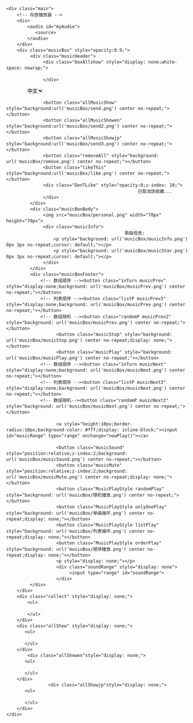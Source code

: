 <!DOCTYPE html>
<html>
<head>
<title>personal_music.html</title>

<meta name="keywords" content="keyword1,keyword2,keyword3">
<meta name="description" content="this is my page">
<meta name="content-type" content="text/html; charset=UTF-8">

<!--<link rel="stylesheet" type="text/css" href="./styles.css">-->
<style type="text/css">
*{border:0;margin: 0;padding: 0}
body{
  background-image:url('image/element.jpg');
  background-size:cover;
}
label { 
    color:white; 
} 
/* div main */
.main{
  padding: 50px 0px 0px 30px;
}
/* bar  */
.musicBoxFooter a input[type='range']{
  -webkit-appearance: none;
  border-radius:20px;
  cursor: pointer;
  position: relative;
  top:-5px;
  width: 120px;
  background:url('music_img/track.png')  no-repeat;
  background-size:0% 100%;
}
/* bar roller */
.musicBoxFooter input[type='range']::-webkit-slider-thumb {
	-webkit-appearance: none;
}
/* bar  */
.musicBoxFooter a input[type='range']::-webkit-slider-runnable-track {
	height: 12px;
    border-radius: 10px; /*round coner*/
    box-shadow: 0 1px 1px #def3f8, inset 0 .125em .125em #0d1112; /*shadow*/
}
.musicBoxFooter input[type='range']:focus {
	outline: none;
}
.musicBoxFooter a input[type=range]::-webkit-slider-thumb {
    -webkit-appearance: none;
    height: 12px;
    width: 12px;
    margin-top: 0px; /*使滑块超出轨道部分的偏移量相等*/
    background: #ffffff; 
    border-radius: 50%; /*外观设置为圆形*/
    border: solid 0.125em rgba(205, 224, 230, 0.5); /*设置边框*/
    box-shadow: 0 .125em .125em #3b4547; /*添加底部阴影*/
    opacity:0.01;
}
/* musicbox */
.musicBox{
   width: 290px;
   height:144px;
   background-color: #404040;
   border-radius: 12px;
   box-shadow: 2px 2px black;
}

/* musicbox head */
.musicHeader{
   height: 40px;
   line-height: 60px;
   text-align: left;
   padding: 0px 20px;
}
.musicHeader button{
   display: inline-block;
   width: 25px;
   height:25px;
   outline: 0;
   cursor: pointer;
}
/* box top */
.boxAllshow{
   width: 130px;
   line-height: 20px;
   background-color: #36c;
   font:15px 'PMingLiU';
   color:#fff;
   border-radius: 5px;
   position:absolute;
   left:245px;
   top:45px;
}
.DonTLike{
   position:absolute;
   left:380px;top:60px;
   font:14px 'PMingLiU';
   width: 120px;
   height:30px;
   line-height: 30px;
   background-color: #36c;
   color:#fff;
   border-radius: 5px;
}

/* box body */
.musicBoxBody{
   height: 70px;
   padding: 0px 10px; 
}
.musicBoxBody img{
   border-radius: 70px;
   cursor: pointer;
}
.musicBoxBody div{
    white-space: nowrap;
    overflow: hidden;
    text-overflow: ellipsis;
    max-width: 160px;
   display: inline-block;
   color:white;
   font-family: 'PMingLiU';
   font-size:14px;
   margin-left: 15px;
   position: relative;
   top:-12px;
}
.musicBoxBody div p{
   display: block;
   height:16px;
   padding-left:15px;
   overflow: hidden;
}
/* box footer */
.musicBoxFooter{
   padding: 10px 0px 10px 10px;
   position: relative;
}
.musicBoxFooter button{
   display: inline-block;
   width: 20px;
   height:20px;
   background-color: #ccc;
   outline: 0;
   cursor: pointer;
}
/* sound range div */
.soundRange{
   position:relative;
   top:-58px;
   left:176px;
   
   width: 90px;
   height:20px;
   line-height:18px;
   background-color: #666;
   border-radius: 3px;
   transform: rotate(-90deg);
   -ms-transform: rotate(-90deg);		
   -webkit-transform: rotate(-90deg);
   -o-transform: rotate(-90deg);		
   -moz-transform: rotate(-90deg);
   z-index: 0;
}

/* sound range */
.soundRange input[type='range']{
   width:60px;
   margin-left:25px; 
   -webkit-appearance: none;
   border-radius:10px;
   cursor: pointer;
   background:url('music_img/track.png')  no-repeat;
   background-size:0% 100%;
}
.soundRange>input[type='range']::-webkit-slider-runnable-track {
	height: 10px;
    border-radius: 10px; 
    box-shadow: 0 1px 1px #def3f8, inset 0 .125em .125em #0d1112; 
}
/* -------------------volune silde---------------------- */
.soundRange input[type=range]::-webkit-slider-thumb {
    -webkit-appearance: none;
    height: 12px;
    width: 12px;
    margin-top: 0px; 
    background: #ffffff; 
    border-radius: 50%; 
    border: solid 0.125em rgba(205, 224, 230, 0.5); 
    box-shadow: 0 .125em .125em #3b4547; 
}

.musicBoxFooter p{
   position: absolute;
   top:-5px;
   right:0px;
   font:15px 'Microsoft JhengHei';
   background-color: #fff;
   border-radius: 3px;
}
/* collect box */
.collect{
    white-space: nowrap;
    overflow: hidden;
    text-overflow: ellipsis;
    max-width: 300px;
   width: 280px;
   height:340px;
   padding:10px 0px;
   background-color: #404040;
   border-radius: 12px;
   box-shadow: 1px 2px black;
   font:16px 'PMingLiU';
   overflow: auto;
}
.collect ul{
   list-style-type: none;
}
.collect ul li{
   height:30px;
   line-height: 30px;
   color:#22CF72;
   border-radius: 12px;
   cursor: pointer;
   overflow: hidden;
   border-bottom: 1px solid #88f; 
   transition:background 1s linear;
   }
.collect ul li img{
   position: relative;
   left:10px;
   top:3px;
   width: 15px;
   height:15px;
   cursor: pointer;
}
.collect ul li a{
   display: inline-block;
   width: 150px;
   padding-left: 20px;
}
.collect ul li:HOVER {
	background-color: #B6C6D5;
	color:#a11;
}
/* show ch music */
.allShow{
   padding:10px 0px;
   position:absolute;
   right:670px;
   top:50px;
   width: 300px;
   height:483px;
   background-color: #404040;
   border-radius: 5px;
   box-shadow: 1px 2px black;
   font:16px 'PMingLiU';
   overflow: auto;
}
.allShow ul{
   list-style-type: none;
}

.allShow ul li{
   height:30px;
   line-height: 30px;
   color:#22CF72;
   border-radius: 12px;
   cursor: pointer;
   overflow: hidden;
   border-bottom: 1px solid #88f; 
   transition:background 1s linear;
   }
.allShow ul li a{
   display: inline-block;
   width: 160px;
   padding-left: 10px;
}
.allShow ul li i{
   margin-left: 15px;
}
.allShow ul li:HOVER {
	background-color: #B6C6D5;
	color:#a11;
}
	/*all show en*/

.allShowen{
    white-space: nowrap;
    overflow: hidden;
    text-overflow: ellipsis;
    max-width: 300px;
   padding:10px 0px;
   position:absolute;
   right:350px;
   top:50px;
   width: 300px;
   height:483px;
   background-color: #404040;
   border-radius: 5px;
   box-shadow: 1px 2px black;
   font:16px 'PMingLiU';
   overflow: auto;
}

.allShowen ul{
   list-style-type: none;
}

.allShowen ul li{
   height:30px;
   line-height: 30px;
   color:#22CF72;
   border-radius: 12px;
   cursor: pointer;
   overflow: hidden;
   border-bottom: 1px solid #88f; 
   transition:background 1s linear;
   }
.allShowen ul li a{
   display: inline-block;
   width: 160px;
   padding-left: 10px;
}
.allShowen ul li i{
   margin-left: 15px;
}
.allShowen ul li:HOVER {
	background-color: #B6C6D5;
	color:#a11;
}
/**/
	/*all show jp*/

.allShowjp{
    white-space: nowrap;
    overflow: hidden;
    text-overflow: ellipsis;
    max-width: 300px;
   padding:10px 0px;
   position:absolute;
   right:10px;
   top:50px;
   width: 320px;
   height:483px;
   background-color: #404040;
   border-radius: 5px;
   box-shadow: 1px 2px black;
   font:16px 'PMingLiU';
   overflow: auto;
}

.allShowjp ul{
   list-style-type: none;
}

.allShowjp ul li{
   height:30px;
   line-height: 30px;
   color:#22CF72;
   border-radius: 12px;
   cursor: pointer;
   overflow: hidden;
   border-bottom: 1px solid #88f; 
   transition:background 1s linear;
   }
.allShowjp ul li a{
   display: inline-block;
   width: 180px;
   padding-left: 10px;
}
.allShowjp ul li i{
   margin-left: 15px;
}
.allShowjp ul li:HOVER {
	background-color: #B6C6D5;
	color:#a11;
}

/* 滚动条样式 */
/* 设置滚动条的样式 */
::-webkit-scrollbar {
    width: 12px;
}
/* 滚动槽 */
::-webkit-scrollbar-track {
    -webkit-box-shadow: inset 0 0 6px rgba(0,0,0,0.3);
    border-radius: 10px;
    overflow: hidden;
}
/* 滚动条滑块 */
::-webkit-scrollbar-thumb {
    border-radius: 20px;
    background: rgba(255,227,132,0.5);
    -webkit-box-shadow: inset 0 0 6px rgba(0,0,0,0.5);
}
::-webkit-scrollbar-thumb:window-inactive {
    background: rgba(255,0,0,0.4);
}
</style>
<script type="text/javascript" src="jQuery/jquery-1.6.4.min.js"></script>
<script type="text/javascript">
   $(function(){
      var musicList=["LOCAL.mp3","走到飛.mp3","每天都是生日.mp3","幹大事.mp3","差不多姑娘.mp3","消愁.mp3","像我這樣的人.mp3","你敢不敢.mp3","小右你是我的女朋友.mp3","Lydia.mp3","月牙灣.mp3","阿拉斯加海湾.mp3","那些年.mp3","時間煮雨.mp3","指望.mp3","Dear Life.mp3","浮誇.mp3","途中.mp3","因為愛情.mp3","認真的雪.mp3","牽心萬苦.mp3","於是長大了以後.mp3","忍者.mp3","夜曲.mp3","可愛女人.mp3","摩天動物園.mp3","佛系少女.mp3","隱形的翅膀.mp3","熱愛105°C的你.mp3","越來越好玩"];
      var musicStar=["玖壹壹","走到飛","187","頑童MJ116","G.E.M.鄧紫棋","毛不易","毛不易","李芷婷","小右","飛兒樂團","飛兒樂團","菲道爾","胡夏","郁可為","郁可為","郁可為","陳奕迅","黃美珍","陳奕迅","薛之謙","謝和弦","謝和弦","周杰倫","周杰倫","周杰倫","鄧紫棋","馮提莫","張紹涵","阿肆","PYC"]
      var musicListen=["Forever After All.mp3","Cardigan.mp3","Memories.mp3","Shallow.mp3","YOU&I.mp3","Lost Cause.mp3","bad guy.mp3","lovely.mp3","Breathless.mp3","How Far I'll Go.mp3","Speechless.mp3","Flashlight.mp3","Skyscraper.mp3","Firework.mp3","Titanium.mp3","I Wrote a Song Using Only Hate Comments 2.mp3","Peaches.mp3","Hold On.mp3","Yummy.mp3","Lonely.mp3","Intentions.mp3","Purpose.mp3"];
      var musicStaren=["Luke Combs","Taylor Swift","Maroon 5","Lady Gaga,Bradley Cooper","J.R.A","Billie Eilish","Billie Eilish","Billie Eilish,Khalid","Shayne Ward","Alessia Cara","Naomi Scott","Jessie J","Demi Lovato","Madilyn Bailey","Madilyn Bailey","Madilyn Bailey","Justin Bieber","Justin Bieber","Justin Bieber","Justin Bieber","Justin Bieber","Justin Bieber"];
	  var musicListjp=["us.mp3","Prover.mp3","Who I Am.mp3","Tell me.mp3","Drown.mp3","The Love We've Made.mp3","夜に駆ける.mp3","群青.mp3","怪物.mp3","シャルル.mp3","蝶々結び.mp3","Ref rain.mp3","Rokutouseino Yoru.mp3","さよならの今日に.mp3","Remember the Days We're Talking Rubbish in the Twilight.mp3","貓.mp3"];
      var musicStarjp=["Milet","Milet","Milet","Milet","Milet","Milet","YOASOBI","YOASOBI","YOASOBI","バルーン","Aimer","Aimer","Aimer","Aimyon","Aimyon","DISH"];
	  var totallist=[musicList,musicListen,musicListjp];
	  var totalstarlist=[musicStar,musicStaren,musicStarjp];
	  var myAudio=document.getElementById("myAudio");
      myAudio.volume=document.getElementById("soundRange").value/100;
      var nowMusicNum=0;
	  var totalNum=29;
	  var totalNumen=21;
	  var totalNumjp=15;
      //default play first song 
      $("#myAudio source").attr("src","music/"+(musicList[nowMusicNum])+"");
      //display song info
      $(".musicInfo p:eq(0)").text(musicList[nowMusicNum]);/* 歌曲信息 */
      $(".musicInfo p:eq(1)").text(musicStar[nowMusicNum]);/* 歌手信息 */
	  //$(".listPlay").trigger("click");
	  randomTime1=setInterval(function(){
             if(myAudio.currentTime==myAudio.duration){
                 $(".musicNext2").trigger("click");
               }
            },100); 
	  $(".listtype").change(function() {
	  myAudio.pause();
         $(".musicStop").hide();
         $(".musicPlay").show();
	  	  var nameElement = document.getElementById("listtype");
		var listtype = nameElement.value;
		if(listtype=="ch")
		{
		nowMusicNum=0;
		      //default play first song 
		$("#myAudio source").attr("src","music/"+(musicList[nowMusicNum])+"");
		//display song info
		$(".musicInfo p:eq(0)").text(musicList[nowMusicNum]);/* 歌曲信息 */
		$(".musicInfo p:eq(1)").text(musicStar[nowMusicNum]);/* 歌手信息 */
		myAudio.load()
		}
		if(listtype=="en")
		{
		nowMusicNum=0;
		      //default play first song 
		$("#myAudio source").attr("src","music/"+(musicListen[nowMusicNum])+"");
		//display song info
		$(".musicInfo p:eq(0)").text(musicListen[nowMusicNum]);/* 歌曲信息 */
		$(".musicInfo p:eq(1)").text(musicStaren[nowMusicNum]);/* 歌手信息 */
		myAudio.load();
		}
	  	if(listtype=="jp")
		{
		nowMusicNum=0;
		      //default play first song 
		$("#myAudio source").attr("src","music/"+(musicListjp[nowMusicNum])+"");
		//display song info
		$(".musicInfo p:eq(0)").text(musicListjp[nowMusicNum]);/* 歌曲信息 */
		$(".musicInfo p:eq(1)").text(musicStarjp[nowMusicNum]);/* 歌手信息 */
		myAudio.load()
		}
		if(listtype=="self")
		{
         var listLi=$(".collect ul li").length;
         nowMusicNum=0;
         if(listLi==0){/* no收藏 */
		 alert("收藏為空");
		 nameElement.value="ch";
		$("#myAudio source").attr("src","music/"+(musicList[nowMusicNum])+"");
		//display song info
		$(".musicInfo p:eq(0)").text(musicList[nowMusicNum]);/* 歌曲信息 */
		$(".musicInfo p:eq(1)").text(musicStar[nowMusicNum]);/* 歌手信息 */
		myAudio.load()
         }else{

               var musicSrc=$(".collect ul li").eq(nowListliNum).children("a").text();
               $("#myAudio source").attr("src","music/"+musicSrc+"");
               
               $(".musicInfo p:eq(0)").text($(".collect ul li").eq(nowListliNum).children("a").text())
               $(".musicInfo p:eq(1)").text($(".collect ul li").eq(nowListliNum).children("span").text())
               myAudio.load();
         } 
		}
		});
	     /* click play button */
      $(".musicPlay").click(function(){
         $(this).hide();
         $(".musicStop").show();
         myAudio.play();
         /* ------------------同步進度條-------------------- */
         setInterval(function(){
             var myAudio=document.getElementById("myAudio");   //
             var musicRange=document.getElementById("musicRange");  //進度條
             var ValueTime=(myAudio.currentTime/myAudio.duration)*100;
             document.getElementById("musicRange").value=ValueTime;
             musicRange.style.backgroundSize=ValueTime+"% 100%";},1000); 
      });
      $(".musicStop").click(function(){
         $(this).hide();
         $(".musicPlay").show();
         myAudio.pause();
      });
      
      /* 按上一首 */
      $(".musicPrev").click(function(){
         nowMusicNum--;
         
         if(nowMusicNum<0){
         nowMusicNum=totalNum;
         }
         $("#myAudio source").attr("src","music/"+(musicList[nowMusicNum])+"");/* 歌曲链接 */
         $(".musicInfo p:eq(0)").text(musicList[nowMusicNum]);/* 歌曲信息 */
         $(".musicInfo p:eq(1)").text(musicStar[nowMusicNum]);/* 歌手信息 */
         
         myAudio.load();
         $(".musicPlay").trigger("click");
      });
      //random按上一首
      $(".musicPrev2").click(function(){
         var randomNum=Math.random();
		var nameElement = document.getElementById("listtype");
		var listtype = nameElement.value;
		if(listtype =="ch")
		{
         var randomMusicNum=randomNum*musicList.length;
         var nowPlayNum=Math.floor(randomMusicNum);
         $("#myAudio source").attr("src","music/"+(musicList[nowPlayNum])+"");/* 歌曲链接 */
         $(".musicInfo p:eq(0)").text(musicList[nowPlayNum]);/* 歌曲信息 */
         $(".musicInfo p:eq(1)").text(musicStar[nowPlayNum]);/* 歌手信息 */      
         myAudio.load();
         $(".musicPlay").trigger("click");
		 }
		if(listtype =="en")
		{
         var randomMusicNum=randomNum*musicListen.length;
         var nowPlayNum=Math.floor(randomMusicNum);
         $("#myAudio source").attr("src","music/"+(musicListen[nowPlayNum])+"");/* 歌曲链接 */
         $(".musicInfo p:eq(0)").text(musicListen[nowPlayNum]);/* 歌曲信息 */
         $(".musicInfo p:eq(1)").text(musicStaren[nowPlayNum]);/* 歌手信息 */      
         myAudio.load();
         $(".musicPlay").trigger("click");
		 }
		if(listtype =="jp")
		{
         var randomMusicNum=randomNum*musicListjp.length;
         var nowPlayNum=Math.floor(randomMusicNum);
         $("#myAudio source").attr("src","music/"+(musicListjp[nowPlayNum])+"");/* 歌曲链接 */
         $(".musicInfo p:eq(0)").text(musicListjp[nowPlayNum]);/* 歌曲信息 */
         $(".musicInfo p:eq(1)").text(musicStarjp[nowPlayNum]);/* 歌手信息 */      
         myAudio.load();
         $(".musicPlay").trigger("click");
		 }
		if(listtype =="self")
		{
		 var listLi=$(".collect ul li").length;
         var randomMusicNum=randomNum*listLi;
         var nowPlayNum=Math.floor(randomMusicNum);
          var musicSrc=$(".collect ul li").eq(nowPlayNum).children("a").text();
         $("#myAudio source").attr("src","music/"+musicSrc+"");
               
          $(".musicInfo p:eq(0)").text($(".collect ul li").eq(nowPlayNum).children("a").text())
         $(".musicInfo p:eq(1)").text($(".collect ul li").eq(nowPlayNum).children("span").text())
         myAudio.load();
         $(".musicPlay").trigger("click");
		 }
      });
      /* 列表循環下的上一首 */
      
      var nowListliNum=0;
      $(".musicPrev3").click(function(){
		nowListliNum--;
	    var nameElement = document.getElementById("listtype");
		var listtype = nameElement.value;
		if(listtype =="self")
		{
         var listLi=$(".collect ul li").length;
         if(listLi==0){/* no收藏 */
			alert("收藏為空")
         }else{
            if(nowListliNum<=-1){
               nowListliNum=listLi-1;
               }
               var musicSrc=$(".collect ul li").eq(nowListliNum).children("a").text();
               $("#myAudio source").attr("src","music/"+musicSrc+"");
               
               $(".musicInfo p:eq(0)").text($(".collect ul li").eq(nowListliNum).children("a").text())
               $(".musicInfo p:eq(1)").text($(".collect ul li").eq(nowListliNum).children("span").text())
         }
         myAudio.load();
         $(".musicPlay").trigger("click");
		 }
		if(listtype =="cn")
		{
            if(nowListliNum<=-1){
               nowListliNum=totalNum;
               }
         
         $("#myAudio source").attr("src","music/"+(musicList[nowListliNum])+"");/* 歌曲链接 */
         $(".musicInfo p:eq(0)").text(musicList[nowListliNum]);/* 歌曲信息 */
         $(".musicInfo p:eq(1)").text(musicStar[nowListliNum]);/* 歌手信息 */
         
         myAudio.load();
         $(".musicPlay").trigger("click");
		 }
		if(listtype =="en")
		{
            if(nowListliNum<=-1){
               nowListliNum=totalNumen;
               }
         
         $("#myAudio source").attr("src","music/"+(musicListen[nowListliNum])+"");/* 歌曲链接 */
         $(".musicInfo p:eq(0)").text(musicListen[nowListliNum]);/* 歌曲信息 */
         $(".musicInfo p:eq(1)").text(musicStaren[nowListliNum]);/* 歌手信息 */
         
         myAudio.load();
         $(".musicPlay").trigger("click");
		 }
		if(listtype =="jp")
		{
            if(nowListliNum<=-1){
               nowListliNum=totalNumjp;
               }
         
         $("#myAudio source").attr("src","music/"+(musicListjp[nowListliNum])+"");/* 歌曲链接 */
         $(".musicInfo p:eq(0)").text(musicListjp[nowListliNum]);/* 歌曲信息 */
         $(".musicInfo p:eq(1)").text(musicStarjp[nowListliNum]);/* 歌手信息 */
         
         myAudio.load();
         $(".musicPlay").trigger("click");
		 }
      });
      
      /* click下一首按紐 */
      $(".musicNext").click(function(){
         nowMusicNum++;
         var nameElement = document.getElementById("listtype");
		var listtype = nameElement.value;
		if(listtype =="ch")
		{
         if(nowMusicNum>totalNum){
         nowMusicNum=0;
         }
         
         $("#myAudio source").attr("src","music/"+(musicList[nowMusicNum])+"");/* 歌曲链接 */
         $(".musicInfo p:eq(0)").text(musicList[nowMusicNum]);/* 歌曲信息 */
         $(".musicInfo p:eq(1)").text(musicStar[nowMusicNum]);/* 歌手信息 */
         
         myAudio.load();
         $(".musicPlay").trigger("click");
		 }
		 if(listtype =="en")
		{
         if(nowMusicNum>totalNumen){
         nowMusicNum=0;
         }
         
         $("#myAudio source").attr("src","music/"+(musicListen[nowMusicNum])+"");/* 歌曲链接 */
         $(".musicInfo p:eq(0)").text(musicListen[nowMusicNum]);/* 歌曲信息 */
         $(".musicInfo p:eq(1)").text(musicStaren[nowMusicNum]);/* 歌手信息 */
         
         myAudio.load();
         $(".musicPlay").trigger("click");
		 }
		if(listtype =="jp")
		{
         if(nowMusicNum>totalNumjp){
         nowMusicNum=0;
         }
         
         $("#myAudio source").attr("src","music/"+(musicListjp[nowMusicNum])+"");/* 歌曲链接 */
         $(".musicInfo p:eq(0)").text(musicListjp[nowMusicNum]);/* 歌曲信息 */
         $(".musicInfo p:eq(1)").text(musicStarjp[nowMusicNum]);/* 歌手信息 */
         
         myAudio.load();
         $(".musicPlay").trigger("click");
		 }
		if(listtype =="self")////
		{
		var listLi=$(".collect ul li").length;
         if(nowMusicNum>listLi){
         nowMusicNum=0;
         }
          var musicSrc=$(".collect ul li").eq(nowMusicNum).children("a").text();
         $("#myAudio source").attr("src","music/"+musicSrc+"");
               
          $(".musicInfo p:eq(0)").text($(".collect ul li").eq(nowMusicNum).children("a").text())
         $(".musicInfo p:eq(1)").text($(".collect ul li").eq(nowMusicNum).children("span").text())
         myAudio.load();
         $(".musicPlay").trigger("click");
		 }
      });
      //random next
      
      $(".musicNext2").click(function(){
         var randomNum=Math.random();
		var nameElement = document.getElementById("listtype");
		var listtype = nameElement.value;
		if(listtype =="ch")
		{
         var randomMusicNum=randomNum*musicList.length;
         var nowPlayNum=Math.floor(randomMusicNum);
         $("#myAudio source").attr("src","music/"+(musicList[nowPlayNum])+"");/* 歌曲链接 */
         $(".musicInfo p:eq(0)").text(musicList[nowPlayNum]);/* 歌曲信息 */
         $(".musicInfo p:eq(1)").text(musicStar[nowPlayNum]);/* 歌手信息 */      
         myAudio.load();
         $(".musicPlay").trigger("click");
		 }
		if(listtype =="en")
		{
         var randomMusicNum=randomNum*musicListen.length;
         var nowPlayNum=Math.floor(randomMusicNum);
         $("#myAudio source").attr("src","music/"+(musicListen[nowPlayNum])+"");/* 歌曲链接 */
         $(".musicInfo p:eq(0)").text(musicListen[nowPlayNum]);/* 歌曲信息 */
         $(".musicInfo p:eq(1)").text(musicStaren[nowPlayNum]);/* 歌手信息 */      
         myAudio.load();
         $(".musicPlay").trigger("click");
		 }
		if(listtype =="jp")
		{
         var randomMusicNum=randomNum*musicListjp.length;
         var nowPlayNum=Math.floor(randomMusicNum);
         $("#myAudio source").attr("src","music/"+(musicListjp[nowPlayNum])+"");/* 歌曲链接 */
         $(".musicInfo p:eq(0)").text(musicListjp[nowPlayNum]);/* 歌曲信息 */
         $(".musicInfo p:eq(1)").text(musicStarjp[nowPlayNum]);/* 歌手信息 */      
         myAudio.load();
         $(".musicPlay").trigger("click");
		 }
		if(listtype =="self")
		{
		 var listLi=$(".collect ul li").length;
         var randomMusicNum=randomNum*listLi;
         var nowPlayNum=Math.floor(randomMusicNum);
          var musicSrc=$(".collect ul li").eq(nowPlayNum).children("a").text();
         $("#myAudio source").attr("src","music/"+musicSrc+"");
               
          $(".musicInfo p:eq(0)").text($(".collect ul li").eq(nowPlayNum).children("a").text())
         $(".musicInfo p:eq(1)").text($(".collect ul li").eq(nowPlayNum).children("span").text())
         myAudio.load();
         $(".musicPlay").trigger("click");
		 }
      });
      
      //list next
      $(".musicNext3").click(function(){
	  var nameElement = document.getElementById("listtype");
		var listtype = nameElement.value;
		if(listtype =="self")
		{
         var listLi=$(".collect ul li").length;
         nowListliNum++;
         if(listLi==0){/* no收藏 */
		 alert("收藏為空")
         }else{
            if(nowListliNum>=listLi){
               nowListliNum=0;
               }
               var musicSrc=$(".collect ul li").eq(nowListliNum).children("a").text();
               $("#myAudio source").attr("src","music/"+musicSrc+"");
               
               $(".musicInfo p:eq(0)").text($(".collect ul li").eq(nowListliNum).children("a").text())
               $(".musicInfo p:eq(1)").text($(".collect ul li").eq(nowListliNum).children("span").text())
               myAudio.load();
               $(".musicPlay").trigger("click");
         } 
		 }
		 if(listtype =="ch")
		{
         var listLi=$(".allShow ul li").length;
         nowListliNum++;
         if(listLi==0){/* no收藏 */
		 alert("收藏為空")
         }else{
            if(nowListliNum>=listLi){
               nowListliNum=0;
               }
               var musicSrc=$(".allShow ul li").eq(nowListliNum).children("a").text();
               $("#myAudio source").attr("src","music/"+musicSrc+"");
               
               $(".musicInfo p:eq(0)").text($(".allShow ul li").eq(nowListliNum).children("a").text())
               $(".musicInfo p:eq(1)").text($(".allShow ul li").eq(nowListliNum).children("span").text())
               myAudio.load();
               $(".musicPlay").trigger("click");
         } 
		 }
		 		 if(listtype =="en")
		{
         var listLi=$(".allShowen ul li").length;
         nowListliNum++;
         if(listLi==0){/* no收藏 */
		 alert("收藏為空")
         }else{
            if(nowListliNum>=listLi){
               nowListliNum=0;
               }
               var musicSrc=$(".allShowen ul li").eq(nowListliNum).children("a").text();
               $("#myAudio source").attr("src","music/"+musicSrc+"");
               
               $(".musicInfo p:eq(0)").text($(".allShowen ul li").eq(nowListliNum).children("a").text())
               $(".musicInfo p:eq(1)").text($(".allShowen ul li").eq(nowListliNum).children("span").text())
               myAudio.load();
               $(".musicPlay").trigger("click");
         } 
		 }
		 if(listtype =="jp")
		{
         var listLi=$(".allShowjp ul li").length;
         nowListliNum++;
         if(listLi==0){/* no收藏 */
		 alert("收藏為空")
         }else{
            if(nowListliNum>=listLi){
               nowListliNum=0;
               }
               var musicSrc=$(".allShowjp ul li").eq(nowListliNum).children("a").text();
               $("#myAudio source").attr("src","music/"+musicSrc+"");
               
               $(".musicInfo p:eq(0)").text($(".allShowjp ul li").eq(nowListliNum).children("a").text())
               $(".musicInfo p:eq(1)").text($(".allShowjp ul li").eq(nowListliNum).children("span").text())
               myAudio.load();
               $(".musicPlay").trigger("click");
         } 
		 }
      });
      
         /* 点击音量切换到静音 */
         $(".musicSound").click(function(){
            $(this).hide()
            $(".musicMute").show();
            myAudio.muted=true;
            document.getElementById("soundRange").value=0;
            myAudio.volume=0;
         })
         /* 点击静音切换到音量 */
         $(".musicMute").click(function(){
            $(this).hide()
            $(".musicSound").show();
            myAudio.muted=false;
            document.getElementById("soundRange").value=40;
            myAudio.volume=0.4;
         })
         /* 鼠标悬浮在音量图标上时显示音量条 */
         $(".musicMute,.musicSound,.soundRange").hover(function(){
            $(".soundRange").toggle();
         })
         
         /* 改变音量 */
         $(".soundRange input[type='range']").mousemove(function(){
             myAudio.volume=document.getElementById("soundRange").value/100;
             if(myAudio.volume==0){
                $(".musicSound").hide();
                $(".musicMute").show();
             }else{
                $(".musicSound").show();
                $(".musicMute").hide();
             }
         });
         /* 在静音下改变音量后变为非静音状态 */
         $(".soundRange input[type='range']").change(function(){
             myAudio.muted=false;
         })
         
         /* 收藏音乐 */
         $(".likeThis").click(function(){
             //$(".musicInfo p:eq(0)").text()   //歌曲信息
             //$(".musicInfo p:eq(1)").text()   //歌手信息
             $(".collect").fadeIn(1000);
             if(window.confirm("確定收藏?")){
                  $(".collect ul").append("<li><img src='musicBox/remove.png'><a>"+$(".musicInfo p:eq(0)").text()+"</a><span>"+$(".musicInfo p:eq(1)").text()+"</span></li>");        
             }else{
                  $(".DonTLike").animate({"opacity":"1"},400).delay(1500).animate({"opacity":"0"},400);
             }
         });
         //显示是否删除收藏夹音乐提示
         $(".likeThis").hover(function(){
            $(".boxAllshow").text("收藏正在播放music").toggle();
         })
         /* 删除此音乐 */
         $(".collect ul li img").live('click',function(){
            if(window.confirm("確定刪除?")){
                $(this).parent().remove();
            }
         })
         //是否删除所有收藏
         $(".removeAll").click(function(){
            if(window.confirm("清空收藏?")){
                $(".collect ul").empty();
                $(".collect").fadeOut(1000);
            }
         })
         //show是否删除收藏
         $(".removeAll").hover(function(){
            $(".boxAllshow").text("刪除收藏").toggle();
         })
         /* 收藏list click play */
         $(".collect ul li").live('click',function(){
		 var nameElement = document.getElementById("listtype");
		var listtype = nameElement.value;
			nameElement.value="self";
            var musicSrc=$(this).children("a").text();
            $("#myAudio source").attr("src","music/"+musicSrc+"");
            
            $(".musicInfo p:eq(0)").text($(this).children("a").text())
            $(".musicInfo p:eq(1)").text($(this).children("span").text())
            
            myAudio.load();
            $(".musicPlay").trigger("click");
         });
         /* 点击显示全部音乐时 */
         $(".allMusicShow").toggle(function(){
            $(".allShow").fadeIn(1000);
         },function(){
            $(".allShow").fadeOut(1000);
         })
	 $(".allMusicShowen").toggle(function(){
            $(".allShowen").fadeIn(1000);
         },function(){
            $(".allShowen").fadeOut(1000);
         })
		 	 $(".allMusicShowjp").toggle(function(){
            $(".allShowjp").fadeIn(1000);
         },function(){
            $(".allShowjp").fadeOut(1000);
         })
         //mouse hover show
         $(".allMusicShow").hover(function(){
            $(".boxAllshow").text("顯示中文歌庫").toggle();
         })
		 $(".allMusicShowen").hover(function(){
            $(".boxAllshow").text("顯示英文歌庫").toggle();
         })
	   		 $(".allMusicShowjp").hover(function(){
            $(".boxAllshow").text("顯示日文歌庫").toggle();
         })
         /* click show ch list */
         $(".allShow ul li").live('click',function(){
		 		var nameElement = document.getElementById("listtype");
		var listtype = nameElement.value;
			nameElement.value="ch";
            var musicSrc=$(this).children("a").text();
			nowListliNum=musicList.indexOf(musicSrc);
            $("#myAudio source").attr("src","music/"+musicSrc+"");
            
            $(".musicInfo p:eq(0)").text($(this).children("a").text())
            $(".musicInfo p:eq(1)").text($(this).children("span").text())
            
            myAudio.load();
            $(".musicPlay").trigger("click");
         });
		 /* click all en list to play */
		$(".allShowen ul li").live('click',function(){
				 		var nameElement = document.getElementById("listtype");
		var listtype = nameElement.value;
			nameElement.value="en";
            var musicSrc=$(this).children("a").text();
			nowListliNum=musicListen.indexOf(musicSrc);
            $("#myAudio source").attr("src","music/"+musicSrc+"");           
            $(".musicInfo p:eq(0)").text($(this).children("a").text())
            $(".musicInfo p:eq(1)").text($(this).children("span").text())
            myAudio.load();
            $(".musicPlay").trigger("click");
         });
		 		 /* click all jp list to play */
		$(".allShowjp ul li").live('click',function(){
				 		var nameElement = document.getElementById("listtype");
		var listtype = nameElement.value;
			nameElement.value="jp";
            var musicSrc=$(this).children("a").text();
			nowListliNum=musicListjp.indexOf(musicSrc);
            $("#myAudio source").attr("src","music/"+musicSrc+"");           
            $(".musicInfo p:eq(0)").text($(this).children("a").text())
            $(".musicInfo p:eq(1)").text($(this).children("span").text())
            myAudio.load();
            $(".musicPlay").trigger("click");
         });
         for(var i=0;i<totalNum+1;i++){
                (function(k){
                    $(".allShow ul").append("<li><i>"+(i+1)+".</i><a>"+totallist[0][i]+"</a><span>"+totalstarlist[0][i]+"</span>")
                })(i)
            }
		for(var i=0;i<totalNumen+1;i++){
                (function(k){
                    $(".allShowen ul").append("<li><i>"+(i+1)+".</i><a>"+totallist[1][i]+"</a><span>"+totalstarlist[1][i]+"</span>")
                })(i)
            }
		for(var i=0;i<totalNumjp+1;i++){
                (function(k){
                    $(".allShowjp ul").append("<li><i>"+(i+1)+".</i><a>"+totallist[2][i]+"</a><span>"+totalstarlist[2][i]+"</span>")
                })(i)
            }
			var randomTime1,listTime;
/*------------ 点击随机播放    切换到    单曲循环     以及悬浮显示的提醒   ---------------*/
         $(".randomPlay").click(function(){//inTurn
            $(".MusicPlayStyle").hide().eq(1).show();
            $(".randomP").show();       //将数组中的歌曲   随机取得数据然后  单曲循环  播放
            $(".inTurn").hide();          
            $(".listP").hide();
            //清除随机播放切换到下一首的定时器
            clearInterval(randomTime1);
            //给音乐播放器添加loop属性   使其单曲循环
            $("#myAudio").attr("loop","loop");
         })
         $(".randomPlay").hover(function(){
            $(".musicBoxFooter p").text("Random play").toggle();
         })
-/* ----------点击单曲循环  切换到  列表循环   以及悬浮显示的提醒 ------------*/
         $(".onlyOnePlay").click(function(){//listP
            $(".MusicPlayStyle").hide().eq(2).show();
            $(".randomP").hide();
            $(".inTurn").hide();
            $(".listP").show();         //将收藏夹中的的歌曲   循环  播放
            //切换到列表循环时要去除loop属性,不让其单曲循环
            $("#myAudio").removeAttr("loop");
            //添加定时器,按照列表循环播放
            listTime=setInterval(function(){
             if(myAudio.currentTime==myAudio.duration){
                 $(".musicNext3").trigger("click");
             }
             },100);
         })
         $(".onlyOnePlay").hover(function(){
            $(".musicBoxFooter p").text("Single cycle").toggle();
         })
/*----------- 点击列表循环  切换到  顺序播放   以及悬浮显示的提醒 ----------*/
         $(".listPlay").click(function(){//inTurn
            $(".MusicPlayStyle").hide().eq(0).show();
            $(".randomP").show();      //将数组中的歌曲  取得数据然后  循环  播放
            $(".inTurn").hide();
            $(".listP").hide();
            //清除列表循环的定时器  下一首
            clearInterval(listTime);
            
            /* 顺序播放的定时器 */
            randomTime1=setInterval(function(){
             if(myAudio.currentTime==myAudio.duration){
                 $(".musicNext2").trigger("click");
               }
            },100); 
         })
         $(".listPlay").hover(function(){
            $(".musicBoxFooter p").text("list cycle").toggle();
         })
		 $(".musicBoxBody img").hover(function(){
            $(".boxAllshow").text("Show/Hide 收藏list").toggle();
         })

 	    $(".musicBoxBody img").click(function(){
			if($(".collect").is(":hidden")){
                $(".collect").fadeIn(1000);
            }else{
                $(".collect").fadeOut(500);
            }
         });
    })

    
    /* ------------------同步進度-------------------- */ 
     function nowPlay(){
        var musicRange=document.getElementById("musicRange");
        musicRange.style.backgroundSize=musicRange.value+"% 100%";
        myAudio.currentTime=musicRange.value*myAudio.duration/100;
     }
</script>
</head>

	<div class="main">
		<!-- 存放播放器 -->
		<div>
			<audio id="myAudio">
			   <source>
			</audio>
		</div>
		<div class="musicBox" style="opacity:0.9;">
		     <div class="musicHeader">
		          <div class="boxAllshow" style="display: none;white-space: nowrap;">
		                                            
		          </div>
				
  <label for="playlisttype">play list</label>
  <select class="listtype" id="listtype">
    <option value="ch">中文</option>
    <option value="en">英文</option>
    <option value="jp">日文</option>
    <option value="self">收藏</option>
  </select>


		          <button class="allMusicShow" style="background:url('musicBox/send.png') center no-repeat;"></button>
				  <button class="allMusicShowen" style="background:url('musicBox/send2.png') center no-repeat;"></button>
				  <button class="allMusicShowjp" style="background:url('musicBox/send3.png') center no-repeat;"></button>
				  <button class="removeAll" style="background: url('musicBox/remove.png') center no-repeat;"></button>
		          <button class="likeThis" style="background:url('musicBox/like.png') center no-repeat;"></button>
		          <div class="DonTLike" style="opacity:0;z-index: 10;">
		                                              已取消該收藏...
		          </div>
		     </div>
		     <div class="musicBoxBody">
		          <img src="musicBox/personal.png" width="70px" height="70px">
		          <div class="musicInfo">
		                                         歌曲信息:
		              <p style="background: url('musicBox/musicInfo.png') 0px 3px no-repeat;cursor: default;"></p>
		              <p style="background: url('musicBox/musicStar.png') 0px 3px no-repeat;cursor: default;"></p>
		          </div>
		     </div>
		     <div class="musicBoxFooter">
		         <!-- 数组顺序 --><button class="inTurn musicPrev" style="display:none;background: url('musicBox/musicPrev.png') center no-repeat;"></button>
		         <!-- 列表顺序 --><button class="listP musicPrev3" style="display:none;background: url('musicBox/musicPrev.png') center no-repeat;"></button>
		         <!-- 数组随机 --><button class="randomP musicPrev2" style="background: url('musicBox/musicPrev.png') center no-repeat;"></button>
		               <button class="musicStop" style="background: url('musicBox/musicStop.png') center no-repeat;display: none;"></button>
		               <button class="musicPlay" style="background: url('musicBox/musicPlay.png') center no-repeat;"></button>
		         <!-- 数组顺序 --><button class="inTurn musicNext" style="display:none;background: url('musicBox/musicNext.png') center no-repeat;"></button>
		         <!-- 列表顺序 --><button class="listP musicNext3" style="display:none;background: url('musicBox/musicNext.png') center no-repeat;"></button>
		         <!-- 数组随机--><button class="randomP musicNext2" style="background: url('musicBox/musicNext.png') center no-repeat;"></button>
		               	
		               <a style="height:10px;border-radius:10px;background-color: #fff;display: inline-block;"><input id="musicRange" type="range" onchange="nowPlay()"></a>
		               
		               <button class="musicSound" style="position:relative;z-index:2;background: url('musicBox/musicSound.png') center no-repeat;"></button>
		               <button class="musicMute" style="position:relative;z-index:2;background: url('musicBox/musicMute.png') center no-repeat;display: none;"></button> 
		               <button class="MusicPlayStyle randomPlay" style="background: url('musicBox/随机播放.png') center no-repeat;"></button>
		               <button class="MusicPlayStyle onlyOnePlay" style="background: url('musicBox/单曲循环.png') center no-repeat;display: none;"></button>
		               <button class="MusicPlayStyle listPlay" style="background: url('musicBox/列表循环.png') center no-repeat;display: none;"></button>
		               <button class="MusicPlayStyle orderPlay" style="background: url('musicBox/顺序播放.png') center no-repeat;display: none;"></button>
		               <p style="display: none;"></p>
		               <div class="soundRange" style="display: none">
		                    <input type="range" id="soundRange">
		               </div>
		     </div>
		</div>
		<div class="collect" style="display: none;">
		    <ul>
		        
		    </ul>
		</div>
		<div class="allShow" style="display: none;">
		   <ul>
		      
		   </ul>
		</div>
			<div class="allShowen"style="display: none;">
		   <ul>
		      
		   </ul>
		</div>
					<div class="allShowjp"style="display: none;">
		   <ul>
		      
		   </ul>
		</div>
	</div>
</body>
</html>
